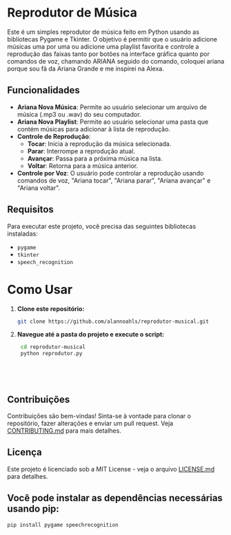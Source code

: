 # Reprodutor de Música

Este é um simples reprodutor de música feito em Python usando as bibliotecas Pygame e Tkinter. O objetivo é permitir que o usuário adicione músicas uma por uma ou adicione 
uma playlist favorita e controle a reprodução das faixas tanto por botões na interface gráfica quanto por comandos de voz, chamando ARIANA seguido do comando, coloquei ariana
porque sou fã da Ariana Grande e me inspirei na Alexa.

## Funcionalidades

- **Ariana Nova Música**: Permite ao usuário selecionar um arquivo de música (.mp3 ou .wav) do seu computador.
- **Ariana Nova Playlist**: Permite ao usuário selecionar uma pasta que contém músicas para adicionar à lista de reprodução.
- **Controle de Reprodução**:
  - **Tocar**: Inicia a reprodução da música selecionada.
  - **Parar**: Interrompe a reprodução atual.
  - **Avançar**: Passa para a próxima música na lista.
  - **Voltar**: Retorna para a música anterior.
- **Controle por Voz**: O usuário pode controlar a reprodução usando comandos de voz, "Ariana tocar", "Ariana parar", "Ariana avançar" e "Ariana voltar".

## Requisitos

Para executar este projeto, você precisa das seguintes bibliotecas instaladas:

- `pygame`
- `tkinter`
- `speech_recognition`
  
# Como Usar

1. **Clone este repositório:**
   ```bash
   git clone https://github.com/alannoahls/reprodutor-musical.git

2. **Navegue até a pasta do projeto e execute o script:**
   ```bash  
    cd reprodutor-musical
    python reprodutor.py






## Contribuições

Contribuições são bem-vindas! Sinta-se à vontade para clonar o repositório, fazer alterações e enviar um pull request. Veja [CONTRIBUTING.md](CONTRIBUTING.md) para mais detalhes.

## Licença

Este projeto é licenciado sob a MIT License - veja o arquivo [LICENSE.md](LICENSE.md) para detalhes.

## Você pode instalar as dependências necessárias usando pip:

```bash
pip install pygame speechrecognition















